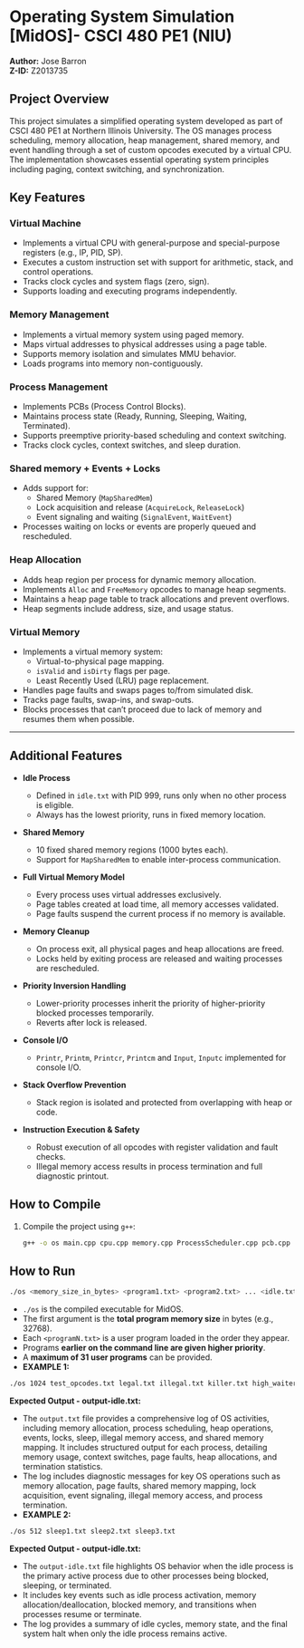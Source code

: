 # Operating System Simulation [MidOS]- CSCI 480 PE1 (NIU)
**Author:** Jose Barron  
**Z-ID:** Z2013735  

## Project Overview
This project simulates a simplified operating system developed as part of CSCI 480 PE1 at Northern Illinois University. The OS manages process scheduling, memory allocation, heap management, shared memory, and event handling through a set of custom opcodes executed by a virtual CPU. The implementation showcases essential operating system principles including paging, context switching, and synchronization.

## Key Features

### Virtual Machine
- Implements a virtual CPU with general-purpose and special-purpose registers (e.g., IP, PID, SP).
- Executes a custom instruction set with support for arithmetic, stack, and control operations.
- Tracks clock cycles and system flags (zero, sign).
- Supports loading and executing programs independently.

### Memory Management
- Implements a virtual memory system using paged memory.
- Maps virtual addresses to physical addresses using a page table.
- Supports memory isolation and simulates MMU behavior.
- Loads programs into memory non-contiguously.

### Process Management
- Implements PCBs (Process Control Blocks).
- Maintains process state (Ready, Running, Sleeping, Waiting, Terminated).
- Supports preemptive priority-based scheduling and context switching.
- Tracks clock cycles, context switches, and sleep duration.

### Shared memory + Events + Locks
- Adds support for:
  - Shared Memory (`MapSharedMem`)
  - Lock acquisition and release (`AcquireLock`, `ReleaseLock`)
  - Event signaling and waiting (`SignalEvent`, `WaitEvent`)
- Processes waiting on locks or events are properly queued and rescheduled.

### Heap Allocation 
- Adds heap region per process for dynamic memory allocation.
- Implements `Alloc` and `FreeMemory` opcodes to manage heap segments.
- Maintains a heap page table to track allocations and prevent overflows.
- Heap segments include address, size, and usage status.

### Virtual Memory
- Implements a virtual memory system:
  - Virtual-to-physical page mapping.
  - `isValid` and `isDirty` flags per page.
  - Least Recently Used (LRU) page replacement.
- Handles page faults and swaps pages to/from simulated disk.
- Tracks page faults, swap-ins, and swap-outs.
- Blocks processes that can’t proceed due to lack of memory and resumes them when possible.

---

## Additional Features

- **Idle Process**
  - Defined in `idle.txt` with PID 999, runs only when no other process is eligible.
  - Always has the lowest priority, runs in fixed memory location.

- **Shared Memory**
  - 10 fixed shared memory regions (1000 bytes each).
  - Support for `MapSharedMem` to enable inter-process communication.

- **Full Virtual Memory Model**
  - Every process uses virtual addresses exclusively.
  - Page tables created at load time, all memory accesses validated.
  - Page faults suspend the current process if no memory is available.

- **Memory Cleanup**
  - On process exit, all physical pages and heap allocations are freed.
  - Locks held by exiting process are released and waiting processes are rescheduled.

- **Priority Inversion Handling**
  - Lower-priority processes inherit the priority of higher-priority blocked processes temporarily.
  - Reverts after lock is released.

- **Console I/O**
  - `Printr`, `Printm`, `Printcr`, `Printcm` and `Input`, `Inputc` implemented for console I/O.

- **Stack Overflow Prevention**
  - Stack region is isolated and protected from overlapping with heap or code.

- **Instruction Execution & Safety**
  - Robust execution of all opcodes with register validation and fault checks.
  - Illegal memory access results in process termination and full diagnostic printout.

## How to Compile
1. Compile the project using `g++`:
   ```bash
   g++ -o os main.cpp cpu.cpp memory.cpp ProcessScheduler.cpp pcb.cpp program.cpp OperatingSystem.cpp hex.cpp -std=c++17

## How to Run
```bash
./os <memory_size_in_bytes> <program1.txt> <program2.txt> ... <idle.txt>
```
- `./os` is the compiled executable for MidOS.
- The first argument is the **total program memory size** in bytes (e.g., 32768).
- Each `<programN.txt>` is a user program loaded in the order they appear.
- Programs **earlier on the command line are given higher priority**.
- A **maximum of 31 user programs** can be provided.
- **EXAMPLE 1:** 
```bash
./os 1024 test_opcodes.txt legal.txt illegal.txt killer.txt high_waiter.txt lock_holder.txt low_waiter.txt heapfail.txt heap_test.txt sleep1.txt sleep2.txt sleep3.txt test_eventi.txt test_eventi_signal.txt sharedmem1.txt sharedmem2.txt SetPriorityI.txt SetPriority.txt SetPriorityWrong.txt
```
  **Expected Output - output-idle.txt:**
  - The `output.txt` file provides a comprehensive log of OS activities, including memory allocation, process scheduling, heap operations, events, locks, sleep, illegal memory access, and shared memory mapping. It includes structured output for each process, detailing memory usage, context switches, page faults, heap allocations, and termination statistics.
  - The log includes diagnostic messages for key OS operations such as memory allocation, page faults, shared memory mapping, lock acquisition, event signaling, illegal memory access, and process termination.
- **EXAMPLE 2:** 
```bash
./os 512 sleep1.txt sleep2.txt sleep3.txt
```
  **Expected Output - output-idle.txt:**
  - The `output-idle.txt` file highlights OS behavior when the idle process is the primary active process due to other processes being blocked, sleeping, or terminated.
  - It includes key events such as idle process activation, memory allocation/deallocation, blocked memory, and transitions when processes resume or terminate.
  - The log provides a summary of idle cycles, memory state, and the final system halt when only the idle process remains active.

